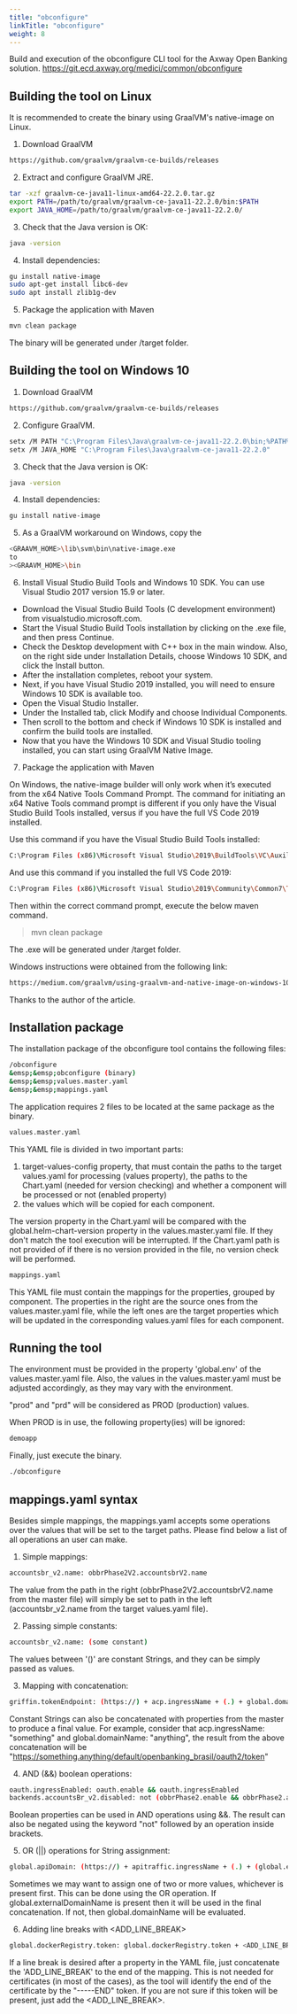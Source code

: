 ```yaml
---
title: "obconfigure"
linkTitle: "obconfigure"
weight: 8
---
```

Build and execution of the obconfigure CLI tool for the Axway Open Banking solution.
https://git.ecd.axway.org/medici/common/obconfigure

## Building the tool on Linux

It is recommended to create the binary using GraalVM's native-image on Linux.

1) Download GraalVM
```bash
https://github.com/graalvm/graalvm-ce-builds/releases
```
2) Extract and configure GraalVM JRE.
```bash
tar -xzf graalvm-ce-java11-linux-amd64-22.2.0.tar.gz
export PATH=/path/to/graalvm/graalvm-ce-java11-22.2.0/bin:$PATH
export JAVA_HOME=/path/to/graalvm/graalvm-ce-java11-22.2.0/
```

3) Check that the Java version is OK:
```bash
java -version
```

4) Install dependencies:
```bash
gu install native-image
sudo apt-get install libc6-dev
sudo apt install zlib1g-dev
```

5) Package the application with Maven
```bash
mvn clean package
```

The binary will be generated under /target folder.

## Building the tool on Windows 10

1) Download GraalVM
```bash
https://github.com/graalvm/graalvm-ce-builds/releases
```
2) Configure GraalVM.
```bash
setx /M PATH "C:\Program Files\Java\graalvm-ce-java11-22.2.0\bin;%PATH%"
setx /M JAVA_HOME "C:\Program Files\Java\graalvm-ce-java11-22.2.0"
```
3) Check that the Java version is OK:
```bash
java -version
```
4) Install dependencies:
```bash
gu install native-image
```
5) As a GraalVM workaround on Windows, copy the
```bash
<GRAAVM_HOME>\lib\svm\bin\native-image.exe
to
><GRAAVM_HOME>\bin
```

6) Install Visual Studio Build Tools and Windows 10 SDK. You can use Visual Studio 2017 version 15.9 or later.
- Download the Visual Studio Build Tools (C development environment) from visualstudio.microsoft.com.
- Start the Visual Studio Build Tools installation by clicking on the .exe file, and then press Continue.
- Check the Desktop development with C++ box in the main window. Also, on the right side under Installation Details, choose Windows 10 SDK, and click the Install button.
- After the installation completes, reboot your system.
- Next, if you have Visual Studio 2019 installed, you will need to ensure Windows 10 SDK is available too.
- Open the Visual Studio Installer.
- Under the Installed tab, click Modify and choose Individual Components.
- Then scroll to the bottom and check if Windows 10 SDK is installed and confirm the build tools are installed.
- Now that you have the Windows 10 SDK and Visual Studio tooling installed, you can start using GraalVM Native Image.

7) Package the application with Maven

On Windows, the native-image builder will only work when it’s executed from the x64 Native Tools Command Prompt.
The command for initiating an x64 Native Tools command prompt is different if you only have the Visual Studio Build Tools installed, versus if you have the full VS Code 2019 installed.

Use this command if you have the Visual Studio Build Tools installed:
```bash
C:\Program Files (x86)\Microsoft Visual Studio\2019\BuildTools\VC\Auxiliary\Build\vcvars64.bat
```
And use this command if you installed the full VS Code 2019:
```bash
C:\Program Files (x86)\Microsoft Visual Studio\2019\Community\Common7\Tools\vcvars64.bat
```

Then within the correct command prompt, execute the below maven command.

>mvn clean package

The .exe will be generated under /target folder.

Windows instructions were obtained from the following link:
```bash
https://medium.com/graalvm/using-graalvm-and-native-image-on-windows-10-9954dc071311
```

Thanks to the author of the article.

## Installation package

The installation package of the obconfigure tool contains the following files:

```bash
/obconfigure  
&emsp;&emsp;obconfigure (binary) 
&emsp;&emsp;values.master.yaml  
&emsp;&emsp;mappings.yaml
```

The application requires 2 files to be located at the same package as the binary.
```bash
values.master.yaml
```

This YAML file is divided in two important parts:
1) target-values-config property, that must contain the paths to the target values.yaml for processing (values
   property), the paths to the Chart.yaml (needed for version checking) and whether a component will be processed or not (enabled property)
2) the values which will be copied for each component.

The version property in the Chart.yaml will be compared with the global.helm-chart-version property in the
values.master.yaml file. If they don't match the tool execution will be interrupted. If the Chart.yaml path is not
provided of if there is no version provided in the file, no version check will be performed.

```bash
mappings.yaml
```

This YAML file must contain the mappings for the properties, grouped by component. The properties in the right are
the source ones from the values.master.yaml file, while the left ones are the target properties which will be
updated in the corresponding values.yaml files for each component.

## Running the tool

The environment must be provided in the property 'global.env' of the values.master.yaml file. Also, the values in the
values.master.yaml must be adjusted accordingly, as they may vary with the environment.

"prod" and "prd" will be considered as PROD (production) values.

When PROD is in use, the following property(ies) will be ignored:
```bash
demoapp
```

Finally, just execute the binary.

```bash
./obconfigure
```

## mappings.yaml syntax

Besides simple mappings, the mappings.yaml accepts some operations over the values that will be set to the target
paths. Please find below a list of all operations an user can make.

1) Simple mappings:
```bash
accountsbr_v2.name: obbrPhase2V2.accountsbrV2.name
```

The value from the path in the right (obbrPhase2V2.accountsbrV2.name from the master file) will simply be set to
path in the left (accountsbr_v2.name from the target values.yaml file).

2) Passing simple constants:
```bash
accountsbr_v2.name: (some constant)
```

The values between '()' are constant Strings, and they can be simply passed as values.

3) Mapping with concatenation:
```bash
griffin.tokenEndpoint: (https://) + acp.ingressName + (.) + global.domainName + (/default/openbanking_brasil/oauth2/token)
```

Constant Strings can also be concatenated with properties from the master to produce a
final value. For example, consider that acp.ingressName: "something" and global.domainName: "anything", the result
from the above concatenation will be "https://something.anything/default/openbanking_brasil/oauth2/token"

4) AND (&&) boolean operations:
```bash
oauth.ingressEnabled: oauth.enable && oauth.ingressEnabled
backends.accountsBr_v2.disabled: not (obbrPhase2.enable && obbrPhase2.accountsbr.enable)
```

Boolean properties can be used in AND operations using &&. The result can also be negated using the keyword "not"
followed by an operation inside brackets.

5) OR (||) operations for String assignment:
```bash
global.apiDomain: (https://) + apitraffic.ingressName + (.) + (global.externalDomainName || global.domainName)
```

Sometimes we may want to assign one of two or more values, whichever is present first. This can be done using the OR
operation. If global.externalDomainName is present then it will be used in the final concatenation. If not, then
global.domainName will be evaluated.

6) Adding line breaks with <ADD_LINE_BREAK>
```bash
global.dockerRegistry.token: global.dockerRegistry.token + <ADD_LINE_BREAK>
```

If a line break is desired after a property in the YAML file, just concatenate the 'ADD_LINE_BREAK' to the end of
the mapping. This is not needed for certificates (in most of the cases), as the tool will identify the end of the
certificate by the "-----END" token. If you are not sure if this token will be present, just add the <ADD_LINE_BREAK>.
